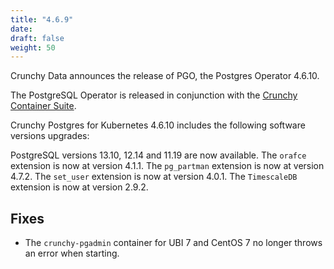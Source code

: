```yaml
---
title: "4.6.9"
date:
draft: false
weight: 50
---
```


Crunchy Data announces the release of PGO, the Postgres Operator 4.6.10.

The PostgreSQL Operator is released in conjunction with the [Crunchy Container Suite](https://github.com/CrunchyData/crunchy-containers/).

Crunchy Postgres for Kubernetes 4.6.10 includes the following software versions upgrades:

PostgreSQL versions 13.10, 12.14 and 11.19 are now available.
The `orafce` extension is now at version 4.1.1.
The `pg_partman` extension is now at version 4.7.2.
The `set_user` extension is now at version 4.0.1.
The `TimescaleDB` extension is now at version 2.9.2.

## Fixes
- The `crunchy-pgadmin` container for UBI 7 and CentOS 7 no longer throws an error when starting.